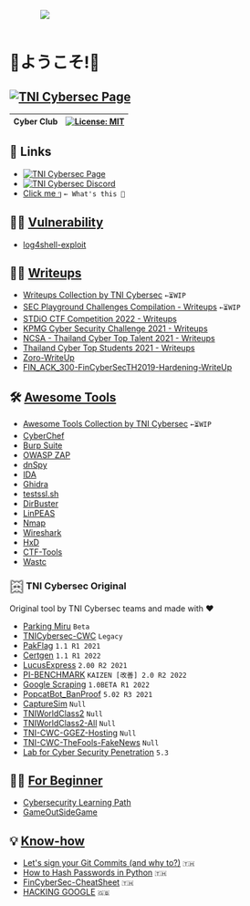 <br>
<img align="right" src="https://imgur.com/ozPvwmg.png" width="450"></img>
<p align="center">
</br>	

# 👋ようこそ!👋
## [![TNI Cybersec Page](https://img.shields.io/badge/🌐TNI%20Cybersec%20WEB-↖Click!-white?style=for-the-badge)](https://tni-cybersec.github.io)
|Cyber Club|[![License: MIT](https://img.shields.io/badge/license-MIT-blue?style=flat-square)](LICENSE)|
|----|----|

## 🔗 Links
- [![TNI Cybersec Page](https://img.shields.io/badge/TNI%20Cybersec-Like-blue?style=social&logo=facebook)](https://www.facebook.com/TNICybersec)
- [![TNI Cybersec Discord](https://img.shields.io/badge/TNI%20Cybersec-Join-black?style=social&logo=discord)](https://discord.gg/ETMkrHSGZG)
- [Click me ๆ](https://tni-cybersec.github.io/nevergonnagiveyouup) `← What's this 👀`

## 🧛‍♂️ [Vulnerability](https://github.com/TNI-Cybersec/.github/blob/main/profile/vulnerability.md)
- [log4shell-exploit](https://github.com/TNI-Cybersec/log4shell-exploit)

## 👨‍💻 [Writeups](https://github.com/TNI-Cybersec/.github/blob/main/profile/writeups.md)
- [Writeups Collection by TNI Cybersec](https://tni-cybersec.github.io/writeups) `←⏳WIP`
- [SEC Playground Challenges Compilation - Writeups](https://github.com/TNI-Cybersec/SECPlayground-Writeups) `←⏳WIP`
- [STDiO CTF Competition 2022 - Writeups](https://github.com/TNI-Cybersec/STDiO_CTF_2022)
- [KPMG Cyber Security Challenge 2021 - Writeups](https://github.com/TNI-Cybersec/KPMG_Cyber_Security_Challenge_2021_Writeups)
- [NCSA - Thailand Cyber Top Talent 2021 - Writeups](https://github.com/karinzaa/NCSA_Senior_Write_Up)
- [Thailand Cyber Top Students 2021 - Writeups](https://github.com/TNI-Cybersec/Thailand_Cyber_Top_Students_2021)
- [Zoro-WriteUp](https://github.com/babebbu/Zoro-WriteUp)
- [FIN_ACK_300-FinCyberSecTH2019-Hardening-WriteUp](https://github.com/babebbu/FIN_ACK_300-FinCyberSecTH2019-Hardening-WriteUp)

## 🛠 [Awesome Tools](https://github.com/TNI-Cybersec/.github/blob/main/profile/awesometools.md)
- [Awesome Tools Collection by TNI Cybersec](https://tni-cybersec.github.io/tools) `←⏳WIP`
- [CyberChef](https://gchq.github.io/CyberChef)
- [Burp Suite](https://portswigger.net/burp)
- [OWASP ZAP](https://www.zaproxy.org)
- [dnSpy](https://github.com/dnSpy/dnSpy)
- [IDA](https://hex-rays.com/ida-free/#download)
- [Ghidra](https://ghidra-sre.org)
- [testssl.sh](https://github.com/drwetter/testssl.sh)
- [DirBuster ](https://github.com/KajanM/DirBuster)
- [LinPEAS](https://github.com/carlospolop/PEASS-ng/tree/master/linPEAS)
- [Nmap](https://nmap.org)
- [Wireshark](https://www.wireshark.org/download.html)
- [HxD](https://mh-nexus.de/en/hxd)
- [CTF-Tools](https://github.com/babebbu/CTF-Tools)
- [Wastc](https://github.com/babebbu/wastc)

### <img align="center" src="https://github.com/TNI-Cybersec/tni-cybersec.github.io/blob/main/img/icons/icon-96x96.png?raw=true" width="25"></img> TNI Cybersec Original
Original tool by TNI Cybersec teams and made with ❤️
 - [Parking Miru](https://github.com/TNI-Cybersec/Parking-Miru) `Beta`
 - [TNICybersec-CWC](https://github.com/TNI-Cybersec/TNICybersec-CWC) `Legacy`
 - [PakFlag](https://github.com/TNI-Cybersec/PakFlag) `1.1 R1 2021`
 - [Certgen](https://github.com/TNI-Cybersec/Certgen) `1.1 R1 2022`
 - [LucusExpress](https://github.com/karinzaa/LucusExpress) `2.00 R2 2021`
 - [PI-BENCHMARK](https://github.com/karinzaa/PI-BENCHMARK) `KAIZEN [改善] 2.0 R2 2022`
 - [Google Scraping](https://github.com/richeyphu/ITE-425/blob/main/ML/Assignment-1.py) `1.0BETA R1 2022`
 - [PopcatBot_BanProof](https://github.com/karinzaa/PopcatBot_BanProof) `5.02 R3 2021`
 - [CaptureSim](https://github.com/babebbu/CaptureSim) `Null`
 - [TNIWorldClass2](https://github.com/babebbu/TNIWorldClass2) `Null`
 - [TNIWorldClass2-All](https://github.com/babebbu/TNIWorldClass2-All) `Null`
 - [TNI-CWC-GGEZ-Hosting](https://github.com/babebbu/TNI-CWC-GGEZ-Hosting) `Null`
 - [TNI-CWC-TheFools-FakeNews](https://github.com/babebbu/TNI-CWC-TheFools-FakeNews#tni-cwc-thefools-fakenews) `Null`
 - [Lab for Cyber Security Penetration](https://tnitechnology-my.sharepoint.com/:u:/g/personal/vi_karin_st_ms_tni_ac_th/EaUIW1WcaXxHhJtwaHICE4sBxU-l14zbyLAQuGuuz-1Z6g) `5.3`

## 🤷‍♂️ [For Beginner](https://github.com/TNI-Cybersec/.github/blob/main/profile/forbeginner.md)
- [Cybersecurity Learning Path](https://docs.google.com/document/d/1JyOyCK6TmY-WOTmesg1ybG03_7t1eAFfV7E61vebEsw/edit?usp=sharing)
- [GameOutSideGame](https://github.com/TanametTpk/gameOutSideGame/releases/tag/v1.0.0)

## 💡 [Know-how](https://github.com/TNI-Cybersec/.github/blob/main/profile/knowhow.md)
- [Let's sign your Git Commits (and why to?)](https://medium.com/@akaraX/1146cfa0a9c9) `🇹🇭`
- [How to Hash Passwords in Python](https://medium.com/@akaraX/62f11a3d8dae) `🇹🇭`
- [FinCyberSec-CheatSheet](https://github.com/babebbu/FinCyberSec-CheatSheet) `🇹🇭`
- [HACKING GOOGLE](https://www.youtube.com/playlist?list=PL590L5WQmH8dsxxz7ooJAgmijwOz0lh2H) `🇬🇧`
